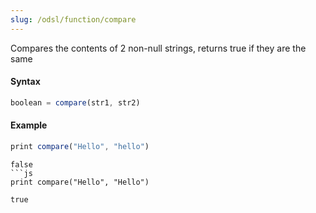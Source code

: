 ```yaml
---
slug: /odsl/function/compare
---
```

Compares the contents of 2 non-null strings, returns true if they are the same

#### Syntax
```js
boolean = compare(str1, str2)
```
#### Example
```js
print compare("Hello", "hello")
```
```
false
```js
print compare("Hello", "Hello")
```
```
true
```
